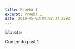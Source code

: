 ```yaml
---
title: Prueba 1
excerpt: Prueba 1
date: 2019-05-03T09:08:37.229Z
---
```

![avatar](/uploads/6b01e74a9bed1716188ffc67b2e60f25_400x400.jpeg "Avatar")

Contenido post 1

